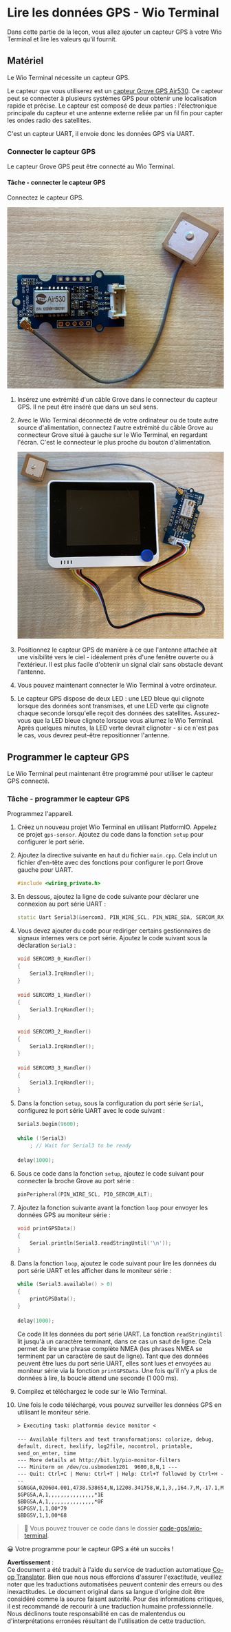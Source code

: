 <!--
CO_OP_TRANSLATOR_METADATA:
{
  "original_hash": "da6ae0a795cf06be33d23ca5b8493fc8",
  "translation_date": "2025-08-25T00:44:37+00:00",
  "source_file": "3-transport/lessons/1-location-tracking/wio-terminal-gps-sensor.md",
  "language_code": "fr"
}
-->
# Lire les données GPS - Wio Terminal

Dans cette partie de la leçon, vous allez ajouter un capteur GPS à votre Wio Terminal et lire les valeurs qu'il fournit.

## Matériel

Le Wio Terminal nécessite un capteur GPS.

Le capteur que vous utiliserez est un [capteur Grove GPS Air530](https://www.seeedstudio.com/Grove-GPS-Air530-p-4584.html). Ce capteur peut se connecter à plusieurs systèmes GPS pour obtenir une localisation rapide et précise. Le capteur est composé de deux parties : l'électronique principale du capteur et une antenne externe reliée par un fil fin pour capter les ondes radio des satellites.

C'est un capteur UART, il envoie donc les données GPS via UART.

### Connecter le capteur GPS

Le capteur Grove GPS peut être connecté au Wio Terminal.

#### Tâche - connecter le capteur GPS

Connectez le capteur GPS.

![Un capteur Grove GPS](../../../../../translated_images/grove-gps-sensor.247943bf69b03f0d1820ef6ed10c587f9b650e8db55b936851c92412180bd3e2.fr.png)

1. Insérez une extrémité d'un câble Grove dans le connecteur du capteur GPS. Il ne peut être inséré que dans un seul sens.

1. Avec le Wio Terminal déconnecté de votre ordinateur ou de toute autre source d'alimentation, connectez l'autre extrémité du câble Grove au connecteur Grove situé à gauche sur le Wio Terminal, en regardant l'écran. C'est le connecteur le plus proche du bouton d'alimentation.

    ![Le capteur Grove GPS connecté au connecteur gauche](../../../../../translated_images/wio-gps-sensor.19fd52b81ce58095d5deb3d4e5a1fdd88818d76569b00b1f0d740c92dc986525.fr.png)

1. Positionnez le capteur GPS de manière à ce que l'antenne attachée ait une visibilité vers le ciel - idéalement près d'une fenêtre ouverte ou à l'extérieur. Il est plus facile d'obtenir un signal clair sans obstacle devant l'antenne.

1. Vous pouvez maintenant connecter le Wio Terminal à votre ordinateur.

1. Le capteur GPS dispose de deux LED : une LED bleue qui clignote lorsque des données sont transmises, et une LED verte qui clignote chaque seconde lorsqu'elle reçoit des données des satellites. Assurez-vous que la LED bleue clignote lorsque vous allumez le Wio Terminal. Après quelques minutes, la LED verte devrait clignoter - si ce n'est pas le cas, vous devrez peut-être repositionner l'antenne.

## Programmer le capteur GPS

Le Wio Terminal peut maintenant être programmé pour utiliser le capteur GPS connecté.

### Tâche - programmer le capteur GPS

Programmez l'appareil.

1. Créez un nouveau projet Wio Terminal en utilisant PlatformIO. Appelez ce projet `gps-sensor`. Ajoutez du code dans la fonction `setup` pour configurer le port série.

1. Ajoutez la directive suivante en haut du fichier `main.cpp`. Cela inclut un fichier d'en-tête avec des fonctions pour configurer le port Grove gauche pour UART.

    ```cpp
    #include <wiring_private.h>
    ```

1. En dessous, ajoutez la ligne de code suivante pour déclarer une connexion au port série UART :

    ```cpp
    static Uart Serial3(&sercom3, PIN_WIRE_SCL, PIN_WIRE_SDA, SERCOM_RX_PAD_1, UART_TX_PAD_0);
    ```

1. Vous devez ajouter du code pour rediriger certains gestionnaires de signaux internes vers ce port série. Ajoutez le code suivant sous la déclaration `Serial3` :

    ```cpp
    void SERCOM3_0_Handler()
    {
        Serial3.IrqHandler();
    }
    
    void SERCOM3_1_Handler()
    {
        Serial3.IrqHandler();
    }
    
    void SERCOM3_2_Handler()
    {
        Serial3.IrqHandler();
    }
    
    void SERCOM3_3_Handler()
    {
        Serial3.IrqHandler();
    }
    ```

1. Dans la fonction `setup`, sous la configuration du port série `Serial`, configurez le port série UART avec le code suivant :

    ```cpp
    Serial3.begin(9600);

    while (!Serial3)
        ; // Wait for Serial3 to be ready

    delay(1000);
    ```

1. Sous ce code dans la fonction `setup`, ajoutez le code suivant pour connecter la broche Grove au port série :

    ```cpp
    pinPeripheral(PIN_WIRE_SCL, PIO_SERCOM_ALT);
    ```

1. Ajoutez la fonction suivante avant la fonction `loop` pour envoyer les données GPS au moniteur série :

    ```cpp
    void printGPSData()
    {
        Serial.println(Serial3.readStringUntil('\n'));
    }
    ```

1. Dans la fonction `loop`, ajoutez le code suivant pour lire les données du port série UART et les afficher dans le moniteur série :

    ```cpp
    while (Serial3.available() > 0)
    {
        printGPSData();
    }
    
    delay(1000);
    ```

    Ce code lit les données du port série UART. La fonction `readStringUntil` lit jusqu'à un caractère terminant, dans ce cas un saut de ligne. Cela permet de lire une phrase complète NMEA (les phrases NMEA se terminent par un caractère de saut de ligne). Tant que des données peuvent être lues du port série UART, elles sont lues et envoyées au moniteur série via la fonction `printGPSData`. Une fois qu'il n'y a plus de données à lire, la boucle attend une seconde (1 000 ms).

1. Compilez et téléchargez le code sur le Wio Terminal.

1. Une fois le code téléchargé, vous pouvez surveiller les données GPS en utilisant le moniteur série.

    ```output
    > Executing task: platformio device monitor <
    
    --- Available filters and text transformations: colorize, debug, default, direct, hexlify, log2file, nocontrol, printable, send_on_enter, time
    --- More details at http://bit.ly/pio-monitor-filters
    --- Miniterm on /dev/cu.usbmodem1201  9600,8,N,1 ---
    --- Quit: Ctrl+C | Menu: Ctrl+T | Help: Ctrl+T followed by Ctrl+H ---
    $GNGGA,020604.001,4738.538654,N,12208.341758,W,1,3,,164.7,M,-17.1,M,,*67
    $GPGSA,A,1,,,,,,,,,,,,,,,*1E
    $BDGSA,A,1,,,,,,,,,,,,,,,*0F
    $GPGSV,1,1,00*79
    $BDGSV,1,1,00*68
    ```

> 💁 Vous pouvez trouver ce code dans le dossier [code-gps/wio-terminal](../../../../../3-transport/lessons/1-location-tracking/code-gps/wio-terminal).

😀 Votre programme pour le capteur GPS a été un succès !

**Avertissement** :  
Ce document a été traduit à l'aide du service de traduction automatique [Co-op Translator](https://github.com/Azure/co-op-translator). Bien que nous nous efforcions d'assurer l'exactitude, veuillez noter que les traductions automatisées peuvent contenir des erreurs ou des inexactitudes. Le document original dans sa langue d'origine doit être considéré comme la source faisant autorité. Pour des informations critiques, il est recommandé de recourir à une traduction humaine professionnelle. Nous déclinons toute responsabilité en cas de malentendus ou d'interprétations erronées résultant de l'utilisation de cette traduction.